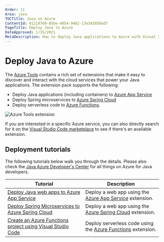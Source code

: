 ```yaml
---
Order: 11
Area: java
TOCTitle: Java on Azure
ContentId: 01210769-05be-4854-9482-13e342850ad7
PageTitle: Deploy Java to Azure
DateApproved: 1/15/2021
MetaDescription: How to deploy Java applications to Azure with Visual Studio Code
---
```

# Deploy Java to Azure

The [Azure Tools](https://marketplace.visualstudio.com/items?itemName=ms-vscode.vscode-node-azure-pack) contains a rich set of extensions that make it easy to discover and interact with the cloud services that power your Java applications.
The extension pack supports the following:
- Deploy Java applications (including containers) to [Azure App Service](https://azure.microsoft.com/services/app-service)
- Deploy Spring microservices to [Azure Spring Cloud](https://azure.microsoft.com/services/spring-cloud/)
- Deploy serverless code to [Azure Functions](https://azure.microsoft.com/services/functions).

![Azure Tools extension](images/azure/azure-tools.png)

If you are interested in a specific Azure service, you can also directly search for it on the [Visual Studio Code marketplace](https://marketplace.visualstudio.com/VSCode) to see if there's an available extension.

## Deployment tutorials

The following tutorials below walk you through the details.  Please also check the [Java Azure Developer's Center](https://docs.microsoft.com/azure/java) for all things on Azure for Java developers.

| Tutorial | Description |
| --- | --- |
| [Deploy Java web apps to Azure App Service](/docs/java/java-webapp.md) | Deploy a web app using the [Azure App Service](https://marketplace.visualstudio.com/items?itemName=ms-azuretools.vscode-azureappservice) extension. |
| [Deploy Spring Microservices to Azure Spring Cloud](/docs/java/java-spring-cloud.md) | Deploy a web app using the [Azure Spring Cloud](https://marketplace.visualstudio.com/items?itemName=vscjava.vscode-azurespringcloud) extension. |
| [Create an Azure Functions project using Visual Studio Code](https://docs.microsoft.com/azure/azure-functions/functions-create-first-function-vs-code?pivots=programming-language-java) | Deploy serverless code using the [Azure Functions](https://marketplace.visualstudio.com/items?itemName=ms-azuretools.vscode-azurefunctions) extension. |
